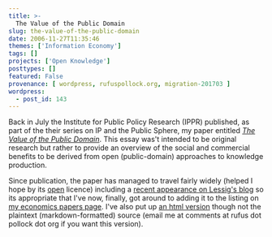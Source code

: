 ```yaml
---
title: >-
  The Value of the Public Domain
slug: the-value-of-the-public-domain
date: 2006-11-27T11:35:46
themes: ['Information Economy']
tags: []
projects: ['Open Knowledge']
posttypes: []
featured: False
provenance: [ wordpress, rufuspollock.org, migration-201703 ]
wordpress:
  - post_id: 143
---
```


Back in July the Institute for Public Policy Research (IPPR) published, as part of the their series on IP and the Public Sphere, my paper entitled [*The Value of the Public Domain*](http://www.ippr.org/publicationsandreports/publication.asp?id=482). This essay was't intended to be original research but rather to provide an overview of the social and commercial benefits to be derived from open (public-domain) approaches to knowledge production.

Since publication, the paper has managed to travel fairly widely (helped I hope by its [open](http://okd.okfn.org/) licence) including a [recent appearance on Lessig's blog](http://www.lessig.org/blog/archives/003593.shtml) so its appropriate that I've now, finally, got around to adding it to the listing on [my economics papers page](http://www.rufuspollock.org/economics/). I've also put up [an html version](http://www.rufuspollock.org/economics/papers/value_of_the_public_domain.html) though not the plaintext (markdown-formatted) source (email me at comments at rufus dot pollock dot org if you want this version).

